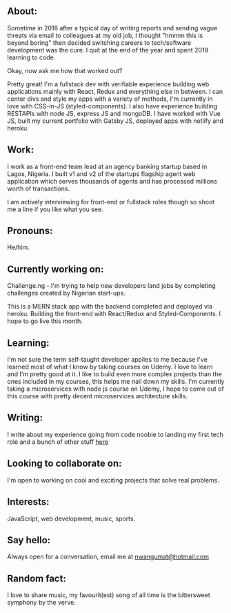 ## About:
Sometime in 2018 after a typical day of writing reports and sending vague threats via email to colleagues at my old job, I thought "hmmm this is beyond boring" then decided switching careers to tech/software development was the cure. I quit at the end of the year and spent 2019 learning to code.

Okay, now ask me how that worked out?

Pretty great! I'm a fullstack dev with verifiable experience building web applications mainly with React, Redux and everything else in between. I can center divs and style my apps with a variety of methods, I'm currently in love with CSS-in-JS (styled-components). I also have experience building RESTAPIs with node JS, express JS and mongoDB. I have worked with Vue JS, built my current portfolio with Gatsby JS, deployed apps with netlify and heroku.

## Work:
I work as a front-end team lead at an agency banking startup based in Lagos, Nigeria. I built v1 and v2 of the startups flagship agent web application which serves thousands of agents and has processed millions worth of transactions.

I am actively interviewing for front-end or fullstack roles though so shoot me a line if you like what you see.

## Pronouns:
He/him.

## Currently working on:
Challenge.ng - I'm trying to help new developers land jobs by completing challenges created by Nigerian start-ups.

This is a MERN stack app with the backend completed and deployed via heroku. Building the front-end with React/Redux and Styled-Components. I hope to go live this month.

## Learning:
I'm not sure the term self-taught developer applies to me because I've learned most of what I know by taking courses on Udemy. I love to learn and I'm pretty good at it. I like to build even more complex projects than the ones included in my courses, this helps me nail down my skills. I'm currently taking a microservices with node js course on Udemy, I hope to come out of this course with pretty decent microservices architecture skills.

## Writing:
I write about my experience going from code noobie to landing my first tech role and a bunch of other stuff [here](https://nwanguma.medium.com/)

## Looking to collaborate on:
I'm open to working on cool and exciting projects that solve real problems.

## Interests:
JavaScript, web development, music, sports.

## Say hello:
Always open for a conversation, email me at nwangumat@hotmail.com

## Random fact:
I love to share music, my favourit(est) song of all time is the bittersweet symphony by the verve.
